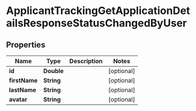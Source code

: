 

# ApplicantTrackingGetApplicationDetailsResponseStatusChangedByUser


## Properties

| Name | Type | Description | Notes |
|------------ | ------------- | ------------- | -------------|
|**id** | **Double** |  |  [optional] |
|**firstName** | **String** |  |  [optional] |
|**lastName** | **String** |  |  [optional] |
|**avatar** | **String** |  |  [optional] |



